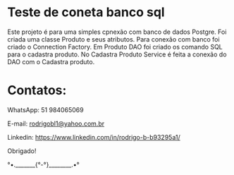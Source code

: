 # Teste de coneta banco sql

Este projeto é para uma simples cpnexão com banco de dados Postgre. Foi criada uma classe Produto e seus atributos. 
Para conexão com banco foi criado o Connection Factory.
Em Produto DAO foi criado os comando SQL para o cadastra produto.
No Cadastra Produto Service é feita a conexão do DAO com o Cadastra produto.

# Contatos:

WhatsApp: 51 984065069

E-mail: rodrigobl1@yahoo.com.br

Linkedin: https://www.linkedin.com/in/rodrigo-b-b93295a1/

Obrigado!

°•._______{°-°}________.•°
